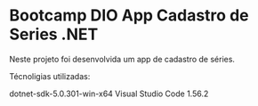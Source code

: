 # Bootcamp DIO App Cadastro de Series .NET

Neste projeto foi desenvolvida um app de cadastro de séries.

Técnoligias utilizadas:

dotnet-sdk-5.0.301-win-x64
Visual Studio Code 1.56.2
